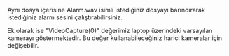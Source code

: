 Aynı dosya içerisine Alarm.wav isimli istediğiniz dosyayı barındırarak istediğiniz alarm sesini çalıştırabilirsiniz. 

Ek olarak ise "VideoCapture(0)" değerimiz laptop üzerindeki varsayılan kamerayı göstermektedir. Bu değer kullanabileceğiniz harici kameralar için değişebilir.
